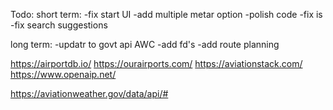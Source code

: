 Todo:
short term:
-fix start UI
-add multiple metar option
-polish code
-fix is
-fix search suggestions

long term:
-updatr to govt api AWC
-add fd's
-add route planning

https://airportdb.io/
https://ourairports.com/
https://aviationstack.com/
https://www.openaip.net/

https://aviationweather.gov/data/api/#